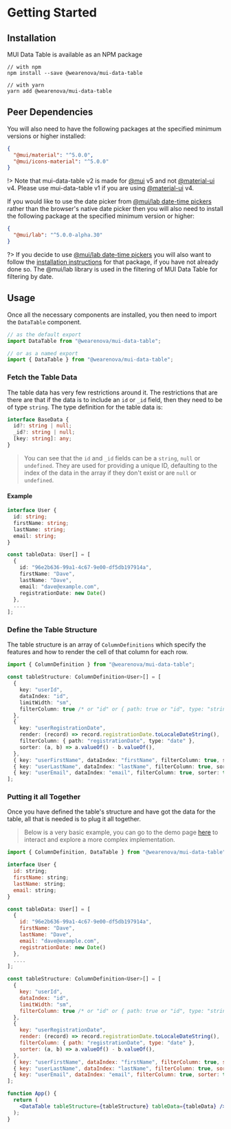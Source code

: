 # Getting Started

## Installation

MUI Data Table is available as an NPM package

```shell
// with npm
npm install --save @wearenova/mui-data-table

// with yarn
yarn add @wearenova/mui-data-table
```

## Peer Dependencies

You will also need to have the following packages at the specified minimum versions or higher installed:

```json
{
  "@mui/material": "^5.0.0",
  "@mui/icons-material": "^5.0.0"
}
```

!> Note that mui-data-table v2 is made for [@mui](https://mui.com) v5 and not [@material-ui](https://v4.mui.com) v4. Please use mui-data-table v1 if you are using [@material-ui](https://v4.mui.com) v4.

If you would like to use the date picker from [@mui/lab date-time pickers](https://mui.com/components/pickers/) rather than the browser's native date picker then you will also need to install the following package at the specified minimum version or higher:

```json
{
  "@mui/lab": "^5.0.0-alpha.30"
}
```

?> If you decide to use [@mui/lab date-time pickers](https://mui.com/components/pickers/) you will also want to follow the [installation instructions](https://mui.com/components/pickers/) for that package, if you have not already done so. The @mui/lab library is used in the filtering of MUI Data Table for filtering by date.

## Usage

Once all the necessary components are installed, you then need to import the `DataTable` component.

```js
// as the default export
import DataTable from "@wearenova/mui-data-table";

// or as a named export
import { DataTable } from "@wearenova/mui-data-table";
```

### Fetch the Table Data

The table data has very few restrictions around it. The restrictions that are there are that if the data is to include an `id` or `_id` field, then they need to be of type `string`. The type definition for the table data is:

```ts
interface BaseData {
  id?: string | null;
  _id?: string | null;
  [key: string]: any;
}
```

> You can see that the `id` and `_id` fields can be a `string`, `null` or `undefined`. They are used for providing a unique ID, defaulting to the index of the data in the array if they don't exist or are `null` or `undefined`.

#### Example

```ts
interface User {
  id: string;
  firstName: string;
  lastName: string;
  email: string;
}

const tableData: User[] = [
  {
    id: "96e2b636-99a1-4c67-9e00-df5db197914a",
    firstName: "Dave",
    lastName: "Dave",
    email: "dave@example.com",
    registrationDate: new Date()
  },
  ....
];
```

### Define the Table Structure

The table structure is an array of `ColumnDefinitions` which specify the features and how to render the cell of that column for each row.

```ts
import { ColumnDefinition } from "@wearenova/mui-data-table";

const tableStructure: ColumnDefinition<User>[] = [
  {
    key: "userId",
    dataIndex: "id",
    limitWidth: "sm",
    filterColumn: true /* or "id" or { path: true or "id", type: "string" } */,
  },
  {
    key: "userRegistrationDate",
    render: (record) => record.registrationDate.toLocaleDateString(),
    filterColumn: { path: "registrationDate", type: "date" },
    sorter: (a, b) => a.valueOf() - b.valueOf(),
  },
  { key: "userFirstName", dataIndex: "firstName", filterColumn: true, sorter: true },
  { key: "userLastName", dataIndex: "lastName", filterColumn: true, sorter: true },
  { key: "userEmail", dataIndex: "email", filterColumn: true, sorter: true },
];
```

### Putting it all Together

Once you have defined the table's structure and have got the data for the table, all that is needed is to plug it all together.

> Below is a very basic example, you can go to the demo page [here](/demo) to interact and explore a more complex implementation.

```jsx
import { ColumnDefinition, DataTable } from "@wearenova/mui-data-table";

interface User {
  id: string;
  firstName: string;
  lastName: string;
  email: string;
}

const tableData: User[] = [
  {
    id: "96e2b636-99a1-4c67-9e00-df5db197914a",
    firstName: "Dave",
    lastName: "Dave",
    email: "dave@example.com",
    registrationDate: new Date()
  },
  ....
];

const tableStructure: ColumnDefinition<User>[] = [
  {
    key: "userId",
    dataIndex: "id",
    limitWidth: "sm",
    filterColumn: true /* or "id" or { path: true or "id", type: "string" } */,
  },
  {
    key: "userRegistrationDate",
    render: (record) => record.registrationDate.toLocaleDateString(),
    filterColumn: { path: "registrationDate", type: "date" },
    sorter: (a, b) => a.valueOf() - b.valueOf(),
  },
  { key: "userFirstName", dataIndex: "firstName", filterColumn: true, sorter: true },
  { key: "userLastName", dataIndex: "lastName", filterColumn: true, sorter: true },
  { key: "userEmail", dataIndex: "email", filterColumn: true, sorter: true },
];

function App() {
  return (
    <DataTable tableStructure={tableStructure} tableData={tableData} />
  );
}
```
